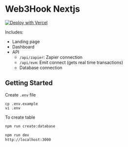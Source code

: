 # Web3Hook Nextjs

[![Deploy with Vercel](https://vercel.com/button)](https://vercel.com/new/clone?repository-url=https%3A%2F%2Fgithub.com%2Fleon-do%2Fweb3hook)

Includes:

- Landing page
- Dashboard
- API
  - `/api/zapier`: Zapier connection
  - `/api/evm`: Emit connect (gets real time transactions)
  - Database connection

## Getting Started

Create `.env` file

```
cp .env.example
vi .env
```

To create table

```bash
npm run create:database
```

```bash
npm run dev
http://localhost:3000
```
